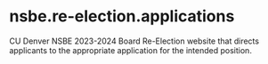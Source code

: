 # nsbe.re-election.applications
CU Denver NSBE 2023-2024 Board Re-Election website that directs applicants to the appropriate application for the intended position.
